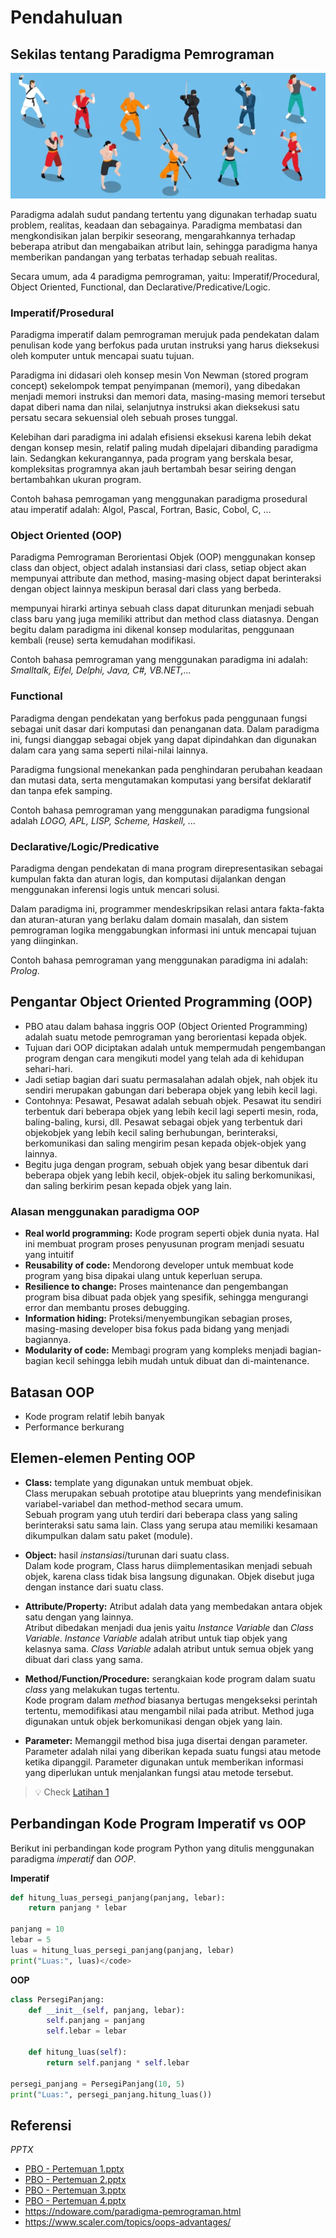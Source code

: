 # Pendahuluan

## Sekilas tentang Paradigma Pemrograman

![](images/martial-arts.webp)

Paradigma adalah sudut pandang tertentu yang digunakan terhadap suatu problem, realitas, keadaan dan sebagainya. Paradigma membatasi dan mengkondisikan jalan berpikir seseorang, mengarahkannya terhadap beberapa atribut dan mengabaikan atribut lain, sehingga paradigma hanya memberikan pandangan yang terbatas terhadap sebuah realitas.

Secara umum, ada 4 paradigma pemrograman, yaitu: Imperatif/Procedural, Object Oriented, Functional, dan Declarative/Predicative/Logic.

### Imperatif/Prosedural
  
Paradigma imperatif dalam pemrograman merujuk pada pendekatan dalam penulisan kode yang berfokus pada urutan instruksi yang harus dieksekusi oleh komputer untuk mencapai suatu tujuan.

Paradigma ini didasari oleh konsep mesin Von Newman (stored program concept) sekelompok tempat penyimpanan (memori), yang dibedakan menjadi memori instruksi dan memori data, masing-masing memori tersebut dapat diberi nama dan nilai, selanjutnya instruksi akan dieksekusi satu persatu secara sekuensial oleh sebuah proses tunggal.

Kelebihan dari paradigma ini adalah efisiensi eksekusi karena lebih dekat dengan konsep mesin, relatif paling mudah dipelajari dibanding paradigma lain. Sedangkan kekurangannya, pada program yang berskala besar, kompleksitas programnya akan jauh bertambah besar seiring dengan bertambahkan ukuran program.

Contoh bahasa pemrogaman yang menggunakan paradigma prosedural atau imperatif adalah: Algol, Pascal, Fortran, Basic, Cobol, C, ...
  
### Object Oriented (OOP)
  
Paradigma Pemrograman Berorientasi Objek (OOP) menggunakan konsep class dan object, object adalah instansiasi dari class, setiap object akan mempunyai attribute dan method, masing-masing object dapat berinteraksi dengan object lainnya meskipun berasal dari class yang berbeda.

mempunyai hirarki artinya sebuah class dapat diturunkan menjadi sebuah class baru yang juga memiliki attribut dan method class diatasnya. Dengan begitu dalam paradigma ini dikenal konsep modularitas, penggunaan kembali (reuse) serta kemudahan modifikasi.

Contoh bahasa pemrograman yang menggunakan paradigma ini adalah: _Smalltalk, Eifel, Delphi, Java, C#, VB.NET,..._

### Functional
  
Paradigma dengan pendekatan yang berfokus pada penggunaan fungsi sebagai unit dasar dari komputasi dan penanganan data. Dalam paradigma ini, fungsi dianggap sebagai objek yang dapat dipindahkan dan digunakan dalam cara yang sama seperti nilai-nilai lainnya.

Paradigma fungsional menekankan pada penghindaran perubahan keadaan dan mutasi data, serta mengutamakan komputasi yang bersifat deklaratif dan tanpa efek samping.

Contoh bahasa pemrograman yang menggunakan paradigma fungsional adalah _LOGO, APL, LISP, Scheme, Haskell, ..._

### Declarative/Logic/Predicative
  
Paradigma dengan  pendekatan di mana program direpresentasikan sebagai kumpulan fakta dan aturan logis, dan komputasi dijalankan dengan menggunakan inferensi logis untuk mencari solusi.

Dalam paradigma ini, programmer mendeskripsikan relasi antara fakta-fakta dan aturan-aturan yang berlaku dalam domain masalah, dan sistem pemrograman logika menggabungkan informasi ini untuk mencapai tujuan yang diinginkan.

Contoh bahasa pemrograman yang menggunakan paradigma ini adalah: _Prolog_.


## Pengantar Object Oriented Programming (OOP)
* PBO atau dalam bahasa inggris OOP (Object Oriented Programming) adalah suatu metode pemrograman yang berorientasi kepada objek.
* Tujuan dari OOP diciptakan adalah untuk mempermudah pengembangan program dengan cara mengikuti model yang telah ada di kehidupan sehari-hari.
* Jadi setiap bagian dari suatu permasalahan adalah objek, nah objek itu sendiri merupakan gabungan dari beberapa objek yang lebih kecil lagi.
* Contohnya: Pesawat, Pesawat adalah sebuah objek. Pesawat itu sendiri terbentuk dari beberapa objek yang lebih kecil lagi seperti mesin, roda, baling-baling, kursi, dll. Pesawat sebagai objek yang terbentuk dari objekobjek yang lebih kecil saling berhubungan, berinteraksi, berkomunikasi dan saling mengirim pesan kepada objek-objek yang lainnya.
* Begitu juga dengan program, sebuah objek yang besar dibentuk dari beberapa objek yang lebih kecil, objek-objek itu saling berkomunikasi, dan saling berkirim pesan kepada objek yang lain.
 
### Alasan menggunakan paradigma OOP
* **Real world programming:** Kode program seperti objek dunia nyata. Hal ini membuat program proses penyusunan program menjadi sesuatu yang intuitif
* **Reusability of code:** Mendorong developer untuk membuat kode program yang bisa dipakai ulang untuk keperluan serupa.
* **Resilience to change:** Proses maintenance dan pengembangan program bisa dibuat pada objek yang spesifik, sehingga mengurangi error dan membantu proses debugging.
* **Information hiding:** Proteksi/menyembungikan sebagian proses, masing-masing developer bisa fokus pada bidang yang menjadi bagiannya.
* **Modularity of code:** Membagi program yang kompleks menjadi bagian-bagian kecil sehingga lebih mudah untuk dibuat dan di-maintenance.

## Batasan OOP
* Kode program relatif lebih banyak
* Performance berkurang

## Elemen-elemen Penting OOP
- **Class:** template yang digunakan untuk membuat objek.\
  Class merupakan sebuah prototipe atau blueprints yang mendefinisikan variabel-variabel dan method-method secara umum.\
  Sebuah program yang utuh terdiri dari beberapa class yang saling berinteraksi satu sama lain. Class yang serupa atau memiliki kesamaan dikumpulkan dalam satu paket (module).
- **Object:** hasil _instansiasi_/turunan dari suatu class.\
  Dalam kode program, Class harus diimplementasikan menjadi sebuah objek, karena class tidak bisa langsung digunakan. Objek disebut juga dengan instance dari suatu class.

- **Attribute/Property:** Atribut adalah data yang membedakan antara objek satu dengan yang lainnya.\
  Atribut dibedakan menjadi dua jenis yaitu _Instance Variable_ dan _Class Variable_.
  _Instance Variable_ adalah atribut untuk tiap objek yang kelasnya sama.
  _Class Variable_ adalah atribut untuk semua objek yang dibuat dari class yang sama.

- **Method/Function/Procedure:** serangkaian kode program dalam suatu _class_ yang melakukan tugas tertentu.\
  Kode program dalam _method_ biasanya bertugas mengekseksi perintah tertentu, memodifikasi atau mengambil nilai pada atribut. Method juga digunakan untuk objek berkomunikasi dengan objek yang lain. 
  
- **Parameter:** Memanggil method bisa juga disertai dengan parameter.
  Parameter adalah nilai yang diberikan kepada suatu fungsi atau metode ketika dipanggil. Parameter digunakan untuk memberikan informasi yang diperlukan untuk menjalankan fungsi atau metode tersebut.

> 💡 Check [Latihan 1](latihan/latihan-01.md)

## Perbandingan Kode Program Imperatif vs OOP
Berikut ini perbandingan kode program Python yang ditulis menggunakan paradigma _imperatif_ dan _OOP_.

**Imperatif**
```python
def hitung_luas_persegi_panjang(panjang, lebar):
    return panjang * lebar

panjang = 10
lebar = 5
luas = hitung_luas_persegi_panjang(panjang, lebar)
print("Luas:", luas)</code>
```

**OOP**
```python
class PersegiPanjang:
    def __init__(self, panjang, lebar):
        self.panjang = panjang
        self.lebar = lebar

    def hitung_luas(self):
        return self.panjang * self.lebar

persegi_panjang = PersegiPanjang(10, 5)
print("Luas:", persegi_panjang.hitung_luas())
```


## Referensi

*PPTX*
- [PBO - Pertemuan 1.pptx](../pptx/pbo-pertemuan-1.pptx)
- [PBO - Pertemuan 2.pptx](../pptx/pbo-pertemuan-2.pptx)
- [PBO - Pertemuan 3.pptx](../pptx/pbo-pertemuan-3.pptx)
- [PBO - Pertemuan 4.pptx](../pptx/pbo-pertemuan-4.pptx)
- https://ndoware.com/paradigma-pemrograman.html
- https://www.scaler.com/topics/oops-advantages/